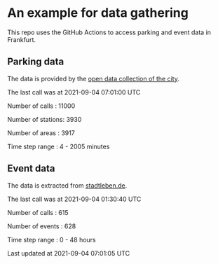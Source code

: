 # An example for data gathering

This repo uses the GitHub Actions to access parking and event data in Frankfurt.

## Parking data
The data is provided by the [open data collection of the city](https://www.offenedaten.frankfurt.de/).

The last call was at 2021-09-04 07:01:00 UTC

Number of calls   : 11000

Number of stations:  3930

Number of areas   :  3917

Time step range   :     4 -  2005 minutes


## Event data
The data is extracted from [stadtleben.de](https://stadtleben.de/frankfurt/).

The last call was at 2021-09-04 01:30:40 UTC

Number of calls   : 615

Number of events  : 628

Time step range   :   0 -  48 hours


Last updated at 2021-09-04 07:01:05 UTC
